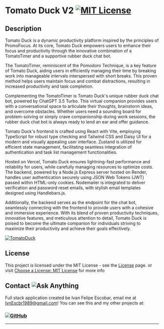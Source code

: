 # Tomato Duck V2 [![MIT License](https://img.shields.io/static/v1?label=license&message=MIT&color=red)](https://choosealicense.com/licenses/mit/)

## Description

Tomato Duck is a dynamic productivity platform inspired by the principles of PromoFocus. At its core, Tomato Duck empowers users to enhance their focus and productivity through the innovative combination of a TomatoTimer and a supportive rubber duck chat bot.

The TomatoTimer, reminiscent of the Pomodoro Technique, is a key feature of Tomato Duck, aiding users in efficiently managing their time by breaking work into manageable intervals interspersed with short breaks. This proven method helps users maintain focus and combat distractions, resulting in increased productivity and task completion.

Complementing the TomatoTimer is Tomato Duck's unique rubber duck chat bot, powered by ChatGPT 3.5 Turbo. This virtual companion provides users with a conversational space to articulate their thoughts, brainstorm ideas, and overcome obstacles. Whether users need a sounding board for problem-solving or simply crave companionship during work sessions, the rubber duck chat bot is always ready to lend an ear and offer guidance.

Tomato Duck's frontend is crafted using React with Vite, employing TypeScript for robust type checking and Tailwind CSS and Daisy UI for a modern and visually appealing user interface. Zustand is utilized for efficient state management, facilitating seamless integration of authentication and task list management functionalities.

Hosted on Vercel, Tomato Duck ensures lightning-fast performance and reliability for users, while carefully managing resources to optimize costs. The backend, powered by a Node.js Express server hosted on Render, handles user authentication securely using JSON Web Tokens (JWT) passed within HTML-only cookies. Nodemailer is integrated to deliver verification and password reset emails, with stylish email templates designed using Handlebars.js.

Additionally, the backend serves as the endpoint for the chat bot, seamlessly connecting with the frontend to provide users with a cohesive and immersive experience. With its blend of proven productivity techniques, innovative features, and meticulous attention to detail, Tomato Duck is poised to become the ultimate companion for individuals striving to maximize their productivity and achieve their goals effectively.

[![TomatoDuck](./client/public/Screenshot%202024-05-10%20at%2011.50.41 AM.png)](https://tomato-duck-v2.vercel.app/)
## License

This project is licensed under the MIT License - see the [License](/License) page. or visit [Choose a License: MIT License](https://choosealicense.com/licenses/mit/) for more info

## Contact ![Ask Anything](https://img.shields.io/badge/Ask%20me-anything-1abc9c.svg)

Full stack application created be Ivan Felipe Escobar, email me at IvnEscbr1989@gmail.com! You can see this and my other projects at:
### [![GitHub](https://img.shields.io/badge/GitHub-100000?style=for-the-badge&logo=github&logoColor=white)](https://github.com/IvanFelipeEscobar)


---
